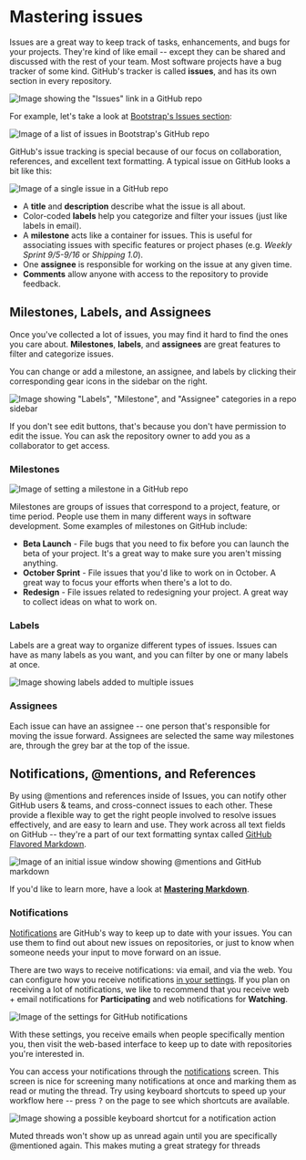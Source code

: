 # Mastering issues

Issues are a great way to keep track of tasks, enhancements, and bugs for your projects. They're kind of like email -- except they can be shared and discussed with the rest of your team. Most software projects have a bug tracker of some kind. GitHub's tracker is called **issues**, and has its own section in every repository.

![Image showing the "Issues" link in a GitHub repo](https://guides.github.com/features/issues/navigation-highlight.png)

For example, let's take a look at [Bootstrap's Issues section](https://github.com/twbs/bootstrap/issues):

![Image of a list of issues in Bootstrap's GitHub repo](https://guides.github.com/features/issues/listing-screen.png)

GitHub's issue tracking is special because of our focus on collaboration, references, and excellent text formatting. A typical issue on GitHub looks a bit like this:

![Image of a single issue in a GitHub repo](https://guides.github.com/features/issues/example-issue.png)

* A **title** and **description** describe what the issue is all about.
* Color-coded **labels** help you categorize and filter your issues (just like labels in email).
* A **milestone** acts like a container for issues. This is useful for associating issues with specific features or project phases (e.g. *Weekly Sprint 9/5-9/16* or *Shipping 1.0*).
* One **assignee** is responsible for working on the issue at any given time.
* **Comments** allow anyone with access to the repository to provide feedback.

## Milestones, Labels, and Assignees

Once you've collected a lot of issues, you may find it hard to find the ones you care about. **Milestones**, **labels**, and **assignees** are great features to filter and categorize issues.

You can change or add a milestone, an assignee, and labels by clicking their corresponding gear icons in the sidebar on the right.

![Image showing "Labels", "Milestone", and "Assignee" categories in a repo sidebar](https://guides.github.com/features/issues/labels.png)

If you don't see edit buttons, that's because you don't have permission to edit the issue. You can ask the repository owner to add you as a collaborator to get access.

### Milestones

![Image of setting a milestone in a GitHub repo](https://guides.github.com/features/issues/milestones.png)

Milestones are groups of issues that correspond to a project, feature, or time period. People use them in many different ways in software development. Some examples of milestones on GitHub include:

* **Beta Launch** - File bugs that you need to fix before you can launch the beta of your project. It's a great way to make sure you aren't missing anything.
* **October Sprint** - File issues that you'd like to work on in October. A great way to focus your efforts when there's a lot to do.
* **Redesign** - File issues related to redesigning your project. A great way to collect ideas on what to work on.

### Labels

Labels are a great way to organize different types of issues. Issues can have as many labels as you want, and you can filter by one or many labels at once.

![Image showing labels added to multiple issues](https://guides.github.com/features/issues/labels-listing.png)

### Assignees

Each issue can have an assignee -- one person that's responsible for moving the issue forward. Assignees are selected the same way milestones are, through the grey bar at the top of the issue.

## Notifications, @mentions, and References

By using @mentions and references inside of Issues, you can notify other GitHub users & teams, and cross-connect issues to each other. These provide a flexible way to get the right people involved to resolve issues effectively, and are easy to learn and use. They work across all text fields on GitHub -- they're a part of our text formatting syntax called [GitHub Flavored Markdown](https://docs.github.com/en/github/writing-on-github#name-and-team-mentions-autocomplete).

![Image of an initial issue window showing @mentions and GitHub markdown](https://guides.github.com/features/issues/markdown-example.png)

If you'd like to learn more, have a look at **[Mastering Markdown](https://guides.github.com/features/mastering-markdown/)**.

### Notifications

[Notifications](https://github.com/notifications) are GitHub's way to keep up to date with your issues. You can use them to find out about new issues on repositories, or just to know when someone needs your input to move forward on an issue.

There are two ways to receive notifications: via email, and via the web. You can configure how you receive notifications [in your settings](https://github.com/settings/notifications). If you plan on receiving a lot of notifications, we like to recommend that you receive web + email notifications for **Participating** and web notifications for **Watching**.

![Image of the settings for GitHub notifications](https://guides.github.com/features/issues/notifications.png)

With these settings, you receive emails when people specifically mention you, then visit the web-based interface to keep up to date with repositories you're interested in.

You can access your notifications through the [notifications](https://github.com/notifications) screen. This screen is nice for screening many notifications at once and marking them as read or muting the thread. Try using keyboard shortcuts to speed up your workflow here -- press <kbd>?</kbd> on the page to see which shortcuts are available.

![Image showing a possible keyboard shortcut for a notification action](https://guides.github.com/features/issues/notification.png)

Muted threads won't show up as unread again until you are specifically @mentioned again. This makes muting a great strategy for threads